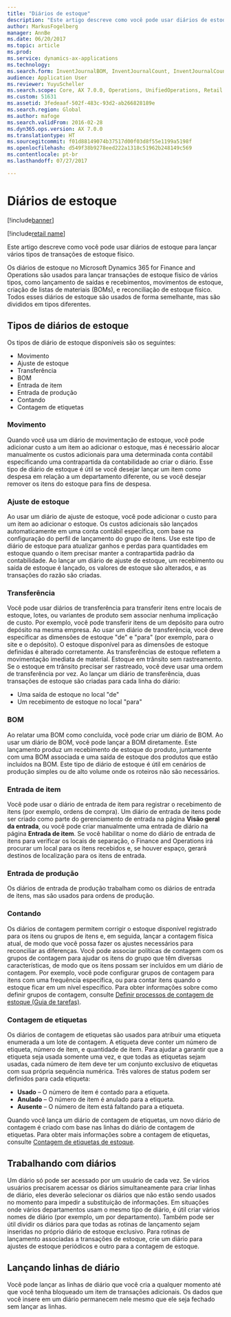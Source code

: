 ```yaml
---
title: "Diários de estoque"
description: "Este artigo descreve como você pode usar diários de estoque para lançar vários tipos de transações de estoque físico."
author: MarkusFogelberg
manager: AnnBe
ms.date: 06/20/2017
ms.topic: article
ms.prod: 
ms.service: dynamics-ax-applications
ms.technology: 
ms.search.form: InventJournalBOM, InventJournalCount, InventJournalCountTag, InventJournalLossProfit, InventJournalMovement, InventJournalTransfer, WMSJournalTable
audience: Application User
ms.reviewer: YuyuScheller
ms.search.scope: Core, AX 7.0.0, Operations, UnifiedOperations, Retail
ms.custom: 51631
ms.assetid: 3fedeaaf-502f-483c-93d2-ab266828189e
ms.search.region: Global
ms.author: mafoge
ms.search.validFrom: 2016-02-28
ms.dyn365.ops.version: AX 7.0.0
ms.translationtype: HT
ms.sourcegitcommit: f01d88149074b37517d00f03d8f55e1199a5198f
ms.openlocfilehash: d549f38b9278eed222a1318c51962b248149c569
ms.contentlocale: pt-br
ms.lasthandoff: 07/27/2017

---
```


# <a name="inventory-journals"></a>Diários de estoque

[!include[banner](../includes/banner.md)]

[!include[retail name](../includes/retail-name.md)]


Este artigo descreve como você pode usar diários de estoque para lançar vários tipos de transações de estoque físico.

Os diários de estoque no Microsoft Dynamics 365 for Finance and Operations são usados para lançar transações de estoque físico de vários tipos, como lançamento de saídas e recebimentos, movimentos de estoque, criação de listas de materiais (BOMs), e reconciliação de estoque físico. Todos esses diários de estoque são usados de forma semelhante, mas são divididos em tipos diferentes.

## <a name="types-of-inventory-journals"></a>Tipos de diários de estoque
Os tipos de diário de estoque disponíveis são os seguintes:

-   Movimento
-   Ajuste de estoque
-   Transferência
-   BOM
-   Entrada de item
-   Entrada de produção
-   Contando
-   Contagem de etiquetas

### <a name="movement"></a>Movimento

Quando você usa um diário de movimentação de estoque, você pode adicionar custo a um item ao adicionar o estoque, mas é necessário alocar manualmente os custos adicionais para uma determinada conta contábil especificando uma contrapartida da contabilidade ao criar o diário. Esse tipo de diário de estoque é útil se você desejar lançar um item como despesa em relação a um departamento diferente, ou se você desejar remover os itens do estoque para fins de despesa.

### <a name="inventory-adjustment"></a>Ajuste de estoque

Ao usar um diário de ajuste de estoque, você pode adicionar o custo para um item ao adicionar o estoque. Os custos adicionais são lançados automaticamente em uma conta contábil específica, com base na configuração do perfil de lançamento do grupo de itens. Use este tipo de diário de estoque para atualizar ganhos e perdas para quantidades em estoque quando o item precisar manter a contrapartida padrão da contabilidade. Ao lançar um diário de ajuste de estoque, um recebimento ou saída de estoque é lançado, os valores de estoque são alterados, e as transações do razão são criadas.

### <a name="transfer"></a>Transferência

Você pode usar diários de transferência para transferir itens entre locais de estoque, lotes, ou variantes de produto sem associar nenhuma implicação de custo. Por exemplo, você pode transferir itens de um depósito para outro depósito na mesma empresa. Ao usar um diário de transferência, você deve especificar as dimensões de estoque "de" e "para" (por exemplo, para o site e o depósito). O estoque disponível para as dimensões de estoque definidas é alterado corretamente. As transferências de estoque refletem a movimentação imediata de material. Estoque em trânsito sem rastreamento. Se o estoque em trânsito precisar ser rastreado, você deve usar uma ordem de transferência por vez. Ao lançar um diário de transferência, duas transações de estoque são criadas para cada linha do diário:

-   Uma saída de estoque no local "de"
-   Um recebimento de estoque no local "para"

### <a name="bom"></a>BOM

Ao relatar uma BOM como concluída, você pode criar um diário de BOM. Ao usar um diário de BOM, você pode lançar a BOM diretamente. Este lançamento produz um recebimento de estoque do produto, juntamente com uma BOM associada e uma saída de estoque dos produtos que estão incluídos na BOM. Este tipo de diário de estoque é útil em cenários de produção simples ou de alto volume onde os roteiros não são necessários.

### <a name="item-arrival"></a>Entrada de item

Você pode usar o diário de entrada de item para registrar o recebimento de itens (por exemplo, ordens de compra). Um diário de entrada de itens pode ser criado como parte do gerenciamento de entrada na página **Visão geral da entrada**, ou você pode criar manualmente uma entrada de diário na página **Entrada de item**. Se você habilitar o nome do diário de entrada de itens para verificar os locais de separação, o Finance and Operations irá procurar um local para os itens recebidos e, se houver espaço, gerará destinos de localização para os itens de entrada.

### <a name="production-input"></a>Entrada de produção

Os diários de entrada de produção trabalham como os diários de entrada de itens, mas são usados para ordens de produção.

### <a name="counting"></a>Contando

Os diários de contagem permitem corrigir o estoque disponível registrado para os itens ou grupos de itens e, em seguida, lançar a contagem física atual, de modo que você possa fazer os ajustes necessários para reconciliar as diferenças. Você pode associar políticas de contagem com os grupos de contagem para ajudar os itens do grupo que têm diversas características, de modo que os itens possam ser incluídos em um diário de contagem. Por exemplo, você pode configurar grupos de contagem para itens com uma frequência específica, ou para contar itens quando o estoque ficar em um nível específico. Para obter informações sobre como definir grupos de contagem, consulte [Definir processos de contagem de estoque (Guia de tarefas)](/dynamics365/unified-operations/supply-chain/inventory/tasks/define-inventory-counting-processes).

### <a name="tag-counting"></a>Contagem de etiquetas

Os diários de contagem de etiquetas são usados para atribuir uma etiqueta enumerada a um lote de contagem. A etiqueta deve conter um número de etiqueta, número de item, e quantidade de item. Para ajudar a garantir que a etiqueta seja usada somente uma vez, e que todas as etiquetas sejam usadas, cada número de item deve ter um conjunto exclusivo de etiquetas com sua própria sequência numérica. Três valores de status podem ser definidos para cada etiqueta:

-   **Usado** – O número de item é contado para a etiqueta.
-   **Anulado** – O número de item é anulado para a etiqueta.
-   **Ausente** – O número de item está faltando para a etiqueta.

Quando você lança um diário de contagem de etiquetas, um novo diário de contagem é criado com base nas linhas do diário de contagem de etiquetas. Para obter mais informações sobre a contagem de etiquetas, consulte [Contagem de etiquetas de estoque](inventory-tag-counting.md).

## <a name="working-with-journals"></a>Trabalhando com diários
Um diário só pode ser acessado por um usuário de cada vez. Se vários usuários precisarem acessar os diários simultaneamente para criar linhas de diário, eles deverão selecionar os diários que não estão sendo usados no momento para impedir a substituição de informações. Em situações onde vários departamentos usam o mesmo tipo de diário, é útil criar vários nomes de diário (por exemplo, um por departamento). Também pode ser útil dividir os diários para que todas as rotinas de lançamento sejam inseridas no próprio diário de estoque exclusivo. Para rotinas de lançamento associadas a transações de estoque, crie um diário para ajustes de estoque periódicos e outro para a contagem de estoque.

## <a name="posting-journal-lines"></a>Lançando linhas de diário
Você pode lançar as linhas de diário que você cria a qualquer momento até que você tenha bloqueado um item de transações adicionais. Os dados que você insere em um diário permanecem nele mesmo que ele seja fechado sem lançar as linhas.

